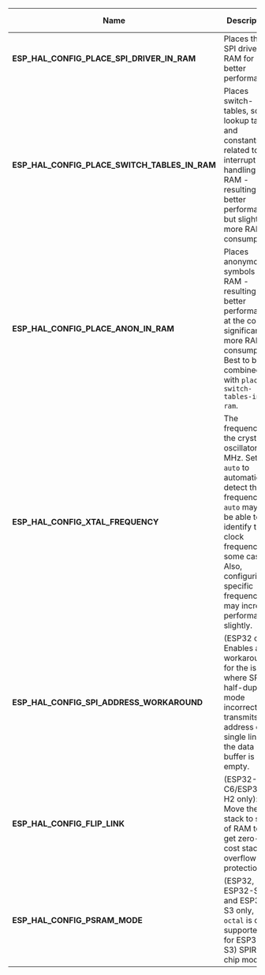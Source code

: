 
| Name | Description | Default value | Allowed value |
|------|-------------|---------------|---------------|
|**ESP_HAL_CONFIG_PLACE_SPI_DRIVER_IN_RAM**|Places the SPI driver in RAM for better performance|false|-
|**ESP_HAL_CONFIG_PLACE_SWITCH_TABLES_IN_RAM**|Places switch-tables, some lookup tables and constants related to interrupt handling into RAM - resulting in better performance but slightly more RAM consumption.|true|-
|**ESP_HAL_CONFIG_PLACE_ANON_IN_RAM**|Places anonymous symbols into RAM - resulting in better performance at the cost of significant more RAM consumption. Best to be combined with `place-switch-tables-in-ram`.|false|-
|**ESP_HAL_CONFIG_XTAL_FREQUENCY**|The frequency of the crystal oscillator, in MHz. Set to `auto` to automatically detect the frequency. `auto` may not be able to identify the clock frequency in some cases. Also, configuring a specific frequency may increase performance slightly.|40|Any of ["40"]
|**ESP_HAL_CONFIG_SPI_ADDRESS_WORKAROUND**|(ESP32 only) Enables a workaround for the issue where SPI in half-duplex mode incorrectly transmits the address on a single line if the data buffer is empty.|true|-
|**ESP_HAL_CONFIG_FLIP_LINK**|(ESP32-C6/ESP32-H2 only): Move the stack to start of RAM to get zero-cost stack overflow protection.|false|-
|**ESP_HAL_CONFIG_PSRAM_MODE**|(ESP32, ESP32-S2 and ESP32-S3 only, `octal` is only supported for ESP32-S3) SPIRAM chip mode|quad|Any of ["quad", "octal"]

